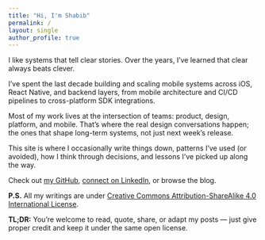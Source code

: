 ```yaml
---
title: "Hi, I'm Shabib"
permalink: /
layout: single
author_profile: true
---
```


I like systems that tell clear stories. Over the years, I’ve learned that clear always beats clever.

I’ve spent the last decade building and scaling mobile systems across iOS, React Native, and backend layers, from mobile architecture and CI/CD pipelines to cross-platform SDK integrations.

Most of my work lives   at the intersection of teams: product, design, platform, and mobile. That’s where the real design conversations happen; the ones that shape long-term systems, not just next week’s release.

This site is where I occasionally write things down, patterns I’ve used (or avoided), how I think through decisions, and lessons I’ve picked up along the way.

Check out [my GitHub](https://github.com/shabib87), [connect on LinkedIn](https://www.linkedin.com/in/ahmadshabibulhossain), or browse the blog.

**P.S.** All my writings are under [Creative Commons Attribution-ShareAlike 4.0 International License](https://creativecommons.org/licenses/by-sa/4.0/).

**TL;DR:** You’re welcome to read, quote, share, or adapt my posts — just give proper credit and keep it under the same open license.
